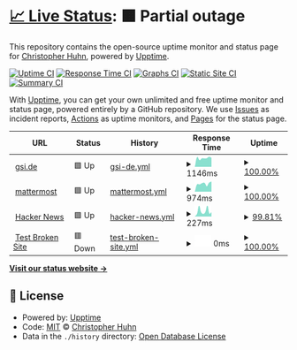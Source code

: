 # [📈 Live Status](https://chuhn.github.io/it-status): <!--live status--> **🟧 Partial outage**

This repository contains the open-source uptime monitor and status page for [Christopher Huhn](http://hpc.gsi.de/), powered by [Upptime](https://github.com/upptime/upptime).

[![Uptime CI](https://github.com/chuhn/it-status/workflows/Uptime%20CI/badge.svg)](https://github.com/chuhn/it-status/actions?query=workflow%3A%22Uptime+CI%22)
[![Response Time CI](https://github.com/chuhn/it-status/workflows/Response%20Time%20CI/badge.svg)](https://github.com/chuhn/it-status/actions?query=workflow%3A%22Response+Time+CI%22)
[![Graphs CI](https://github.com/chuhn/it-status/workflows/Graphs%20CI/badge.svg)](https://github.com/chuhn/it-status/actions?query=workflow%3A%22Graphs+CI%22)
[![Static Site CI](https://github.com/chuhn/it-status/workflows/Static%20Site%20CI/badge.svg)](https://github.com/chuhn/it-status/actions?query=workflow%3A%22Static+Site+CI%22)
[![Summary CI](https://github.com/chuhn/it-status/workflows/Summary%20CI/badge.svg)](https://github.com/chuhn/it-status/actions?query=workflow%3A%22Summary+CI%22)

With [Upptime](https://upptime.js.org), you can get your own unlimited and free uptime monitor and status page, powered entirely by a GitHub repository. We use [Issues](https://github.com/chuhn/it-status/issues) as incident reports, [Actions](https://github.com/chuhn/it-status/actions) as uptime monitors, and [Pages](https://chuhn.github.io/it-status) for the status page.

<!--start: status pages-->
<!-- This summary is generated by Upptime (https://github.com/upptime/upptime) -->
<!-- Do not edit this manually, your changes will be overwritten -->
<!-- prettier-ignore -->
| URL | Status | History | Response Time | Uptime |
| --- | ------ | ------- | ------------- | ------ |
| <img alt="" src="https://favicons.githubusercontent.com/www.gsi.de" height="13"> [gsi.de](https://www.gsi.de) | 🟩 Up | [gsi-de.yml](https://github.com/chuhn/it-status/commits/HEAD/history/gsi-de.yml) | <details><summary><img alt="Response time graph" src="./graphs/gsi-de/response-time-week.png" height="20"> 1146ms</summary><br><a href="https://chuhn.github.io/it-status/history/gsi-de"><img alt="Response time 1111" src="https://img.shields.io/endpoint?url=https%3A%2F%2Fraw.githubusercontent.com%2Fchuhn%2Fit-status%2FHEAD%2Fapi%2Fgsi-de%2Fresponse-time.json"></a><br><a href="https://chuhn.github.io/it-status/history/gsi-de"><img alt="24-hour response time 721" src="https://img.shields.io/endpoint?url=https%3A%2F%2Fraw.githubusercontent.com%2Fchuhn%2Fit-status%2FHEAD%2Fapi%2Fgsi-de%2Fresponse-time-day.json"></a><br><a href="https://chuhn.github.io/it-status/history/gsi-de"><img alt="7-day response time 1146" src="https://img.shields.io/endpoint?url=https%3A%2F%2Fraw.githubusercontent.com%2Fchuhn%2Fit-status%2FHEAD%2Fapi%2Fgsi-de%2Fresponse-time-week.json"></a><br><a href="https://chuhn.github.io/it-status/history/gsi-de"><img alt="30-day response time 1052" src="https://img.shields.io/endpoint?url=https%3A%2F%2Fraw.githubusercontent.com%2Fchuhn%2Fit-status%2FHEAD%2Fapi%2Fgsi-de%2Fresponse-time-month.json"></a><br><a href="https://chuhn.github.io/it-status/history/gsi-de"><img alt="1-year response time 1111" src="https://img.shields.io/endpoint?url=https%3A%2F%2Fraw.githubusercontent.com%2Fchuhn%2Fit-status%2FHEAD%2Fapi%2Fgsi-de%2Fresponse-time-year.json"></a></details> | <details><summary><a href="https://chuhn.github.io/it-status/history/gsi-de">100.00%</a></summary><a href="https://chuhn.github.io/it-status/history/gsi-de"><img alt="All-time uptime 99.96%" src="https://img.shields.io/endpoint?url=https%3A%2F%2Fraw.githubusercontent.com%2Fchuhn%2Fit-status%2FHEAD%2Fapi%2Fgsi-de%2Fuptime.json"></a><br><a href="https://chuhn.github.io/it-status/history/gsi-de"><img alt="24-hour uptime 100.00%" src="https://img.shields.io/endpoint?url=https%3A%2F%2Fraw.githubusercontent.com%2Fchuhn%2Fit-status%2FHEAD%2Fapi%2Fgsi-de%2Fuptime-day.json"></a><br><a href="https://chuhn.github.io/it-status/history/gsi-de"><img alt="7-day uptime 100.00%" src="https://img.shields.io/endpoint?url=https%3A%2F%2Fraw.githubusercontent.com%2Fchuhn%2Fit-status%2FHEAD%2Fapi%2Fgsi-de%2Fuptime-week.json"></a><br><a href="https://chuhn.github.io/it-status/history/gsi-de"><img alt="30-day uptime 99.94%" src="https://img.shields.io/endpoint?url=https%3A%2F%2Fraw.githubusercontent.com%2Fchuhn%2Fit-status%2FHEAD%2Fapi%2Fgsi-de%2Fuptime-month.json"></a><br><a href="https://chuhn.github.io/it-status/history/gsi-de"><img alt="1-year uptime 99.96%" src="https://img.shields.io/endpoint?url=https%3A%2F%2Fraw.githubusercontent.com%2Fchuhn%2Fit-status%2FHEAD%2Fapi%2Fgsi-de%2Fuptime-year.json"></a></details>
| <img alt="" src="https://favicons.githubusercontent.com/mattermost.gsi.de" height="13"> [mattermost](https://mattermost.gsi.de) | 🟩 Up | [mattermost.yml](https://github.com/chuhn/it-status/commits/HEAD/history/mattermost.yml) | <details><summary><img alt="Response time graph" src="./graphs/mattermost/response-time-week.png" height="20"> 974ms</summary><br><a href="https://chuhn.github.io/it-status/history/mattermost"><img alt="Response time 875" src="https://img.shields.io/endpoint?url=https%3A%2F%2Fraw.githubusercontent.com%2Fchuhn%2Fit-status%2FHEAD%2Fapi%2Fmattermost%2Fresponse-time.json"></a><br><a href="https://chuhn.github.io/it-status/history/mattermost"><img alt="24-hour response time 672" src="https://img.shields.io/endpoint?url=https%3A%2F%2Fraw.githubusercontent.com%2Fchuhn%2Fit-status%2FHEAD%2Fapi%2Fmattermost%2Fresponse-time-day.json"></a><br><a href="https://chuhn.github.io/it-status/history/mattermost"><img alt="7-day response time 974" src="https://img.shields.io/endpoint?url=https%3A%2F%2Fraw.githubusercontent.com%2Fchuhn%2Fit-status%2FHEAD%2Fapi%2Fmattermost%2Fresponse-time-week.json"></a><br><a href="https://chuhn.github.io/it-status/history/mattermost"><img alt="30-day response time 844" src="https://img.shields.io/endpoint?url=https%3A%2F%2Fraw.githubusercontent.com%2Fchuhn%2Fit-status%2FHEAD%2Fapi%2Fmattermost%2Fresponse-time-month.json"></a><br><a href="https://chuhn.github.io/it-status/history/mattermost"><img alt="1-year response time 875" src="https://img.shields.io/endpoint?url=https%3A%2F%2Fraw.githubusercontent.com%2Fchuhn%2Fit-status%2FHEAD%2Fapi%2Fmattermost%2Fresponse-time-year.json"></a></details> | <details><summary><a href="https://chuhn.github.io/it-status/history/mattermost">100.00%</a></summary><a href="https://chuhn.github.io/it-status/history/mattermost"><img alt="All-time uptime 100.00%" src="https://img.shields.io/endpoint?url=https%3A%2F%2Fraw.githubusercontent.com%2Fchuhn%2Fit-status%2FHEAD%2Fapi%2Fmattermost%2Fuptime.json"></a><br><a href="https://chuhn.github.io/it-status/history/mattermost"><img alt="24-hour uptime 100.00%" src="https://img.shields.io/endpoint?url=https%3A%2F%2Fraw.githubusercontent.com%2Fchuhn%2Fit-status%2FHEAD%2Fapi%2Fmattermost%2Fuptime-day.json"></a><br><a href="https://chuhn.github.io/it-status/history/mattermost"><img alt="7-day uptime 100.00%" src="https://img.shields.io/endpoint?url=https%3A%2F%2Fraw.githubusercontent.com%2Fchuhn%2Fit-status%2FHEAD%2Fapi%2Fmattermost%2Fuptime-week.json"></a><br><a href="https://chuhn.github.io/it-status/history/mattermost"><img alt="30-day uptime 100.00%" src="https://img.shields.io/endpoint?url=https%3A%2F%2Fraw.githubusercontent.com%2Fchuhn%2Fit-status%2FHEAD%2Fapi%2Fmattermost%2Fuptime-month.json"></a><br><a href="https://chuhn.github.io/it-status/history/mattermost"><img alt="1-year uptime 100.00%" src="https://img.shields.io/endpoint?url=https%3A%2F%2Fraw.githubusercontent.com%2Fchuhn%2Fit-status%2FHEAD%2Fapi%2Fmattermost%2Fuptime-year.json"></a></details>
| <img alt="" src="https://favicons.githubusercontent.com/news.ycombinator.com" height="13"> [Hacker News](https://news.ycombinator.com) | 🟩 Up | [hacker-news.yml](https://github.com/chuhn/it-status/commits/HEAD/history/hacker-news.yml) | <details><summary><img alt="Response time graph" src="./graphs/hacker-news/response-time-week.png" height="20"> 227ms</summary><br><a href="https://chuhn.github.io/it-status/history/hacker-news"><img alt="Response time 266" src="https://img.shields.io/endpoint?url=https%3A%2F%2Fraw.githubusercontent.com%2Fchuhn%2Fit-status%2FHEAD%2Fapi%2Fhacker-news%2Fresponse-time.json"></a><br><a href="https://chuhn.github.io/it-status/history/hacker-news"><img alt="24-hour response time 410" src="https://img.shields.io/endpoint?url=https%3A%2F%2Fraw.githubusercontent.com%2Fchuhn%2Fit-status%2FHEAD%2Fapi%2Fhacker-news%2Fresponse-time-day.json"></a><br><a href="https://chuhn.github.io/it-status/history/hacker-news"><img alt="7-day response time 227" src="https://img.shields.io/endpoint?url=https%3A%2F%2Fraw.githubusercontent.com%2Fchuhn%2Fit-status%2FHEAD%2Fapi%2Fhacker-news%2Fresponse-time-week.json"></a><br><a href="https://chuhn.github.io/it-status/history/hacker-news"><img alt="30-day response time 288" src="https://img.shields.io/endpoint?url=https%3A%2F%2Fraw.githubusercontent.com%2Fchuhn%2Fit-status%2FHEAD%2Fapi%2Fhacker-news%2Fresponse-time-month.json"></a><br><a href="https://chuhn.github.io/it-status/history/hacker-news"><img alt="1-year response time 266" src="https://img.shields.io/endpoint?url=https%3A%2F%2Fraw.githubusercontent.com%2Fchuhn%2Fit-status%2FHEAD%2Fapi%2Fhacker-news%2Fresponse-time-year.json"></a></details> | <details><summary><a href="https://chuhn.github.io/it-status/history/hacker-news">99.81%</a></summary><a href="https://chuhn.github.io/it-status/history/hacker-news"><img alt="All-time uptime 100.00%" src="https://img.shields.io/endpoint?url=https%3A%2F%2Fraw.githubusercontent.com%2Fchuhn%2Fit-status%2FHEAD%2Fapi%2Fhacker-news%2Fuptime.json"></a><br><a href="https://chuhn.github.io/it-status/history/hacker-news"><img alt="24-hour uptime 100.00%" src="https://img.shields.io/endpoint?url=https%3A%2F%2Fraw.githubusercontent.com%2Fchuhn%2Fit-status%2FHEAD%2Fapi%2Fhacker-news%2Fuptime-day.json"></a><br><a href="https://chuhn.github.io/it-status/history/hacker-news"><img alt="7-day uptime 99.81%" src="https://img.shields.io/endpoint?url=https%3A%2F%2Fraw.githubusercontent.com%2Fchuhn%2Fit-status%2FHEAD%2Fapi%2Fhacker-news%2Fuptime-week.json"></a><br><a href="https://chuhn.github.io/it-status/history/hacker-news"><img alt="30-day uptime 99.96%" src="https://img.shields.io/endpoint?url=https%3A%2F%2Fraw.githubusercontent.com%2Fchuhn%2Fit-status%2FHEAD%2Fapi%2Fhacker-news%2Fuptime-month.json"></a><br><a href="https://chuhn.github.io/it-status/history/hacker-news"><img alt="1-year uptime 100.00%" src="https://img.shields.io/endpoint?url=https%3A%2F%2Fraw.githubusercontent.com%2Fchuhn%2Fit-status%2FHEAD%2Fapi%2Fhacker-news%2Fuptime-year.json"></a></details>
| <img alt="" src="https://favicons.githubusercontent.com/thissitedoesnotexist.koj.co" height="13"> [Test Broken Site](https://thissitedoesnotexist.koj.co) | 🟥 Down | [test-broken-site.yml](https://github.com/chuhn/it-status/commits/HEAD/history/test-broken-site.yml) | <details><summary><img alt="Response time graph" src="./graphs/test-broken-site/response-time-week.png" height="20"> 0ms</summary><br><a href="https://chuhn.github.io/it-status/history/test-broken-site"><img alt="Response time 0" src="https://img.shields.io/endpoint?url=https%3A%2F%2Fraw.githubusercontent.com%2Fchuhn%2Fit-status%2FHEAD%2Fapi%2Ftest-broken-site%2Fresponse-time.json"></a><br><a href="https://chuhn.github.io/it-status/history/test-broken-site"><img alt="24-hour response time 0" src="https://img.shields.io/endpoint?url=https%3A%2F%2Fraw.githubusercontent.com%2Fchuhn%2Fit-status%2FHEAD%2Fapi%2Ftest-broken-site%2Fresponse-time-day.json"></a><br><a href="https://chuhn.github.io/it-status/history/test-broken-site"><img alt="7-day response time 0" src="https://img.shields.io/endpoint?url=https%3A%2F%2Fraw.githubusercontent.com%2Fchuhn%2Fit-status%2FHEAD%2Fapi%2Ftest-broken-site%2Fresponse-time-week.json"></a><br><a href="https://chuhn.github.io/it-status/history/test-broken-site"><img alt="30-day response time 0" src="https://img.shields.io/endpoint?url=https%3A%2F%2Fraw.githubusercontent.com%2Fchuhn%2Fit-status%2FHEAD%2Fapi%2Ftest-broken-site%2Fresponse-time-month.json"></a><br><a href="https://chuhn.github.io/it-status/history/test-broken-site"><img alt="1-year response time 0" src="https://img.shields.io/endpoint?url=https%3A%2F%2Fraw.githubusercontent.com%2Fchuhn%2Fit-status%2FHEAD%2Fapi%2Ftest-broken-site%2Fresponse-time-year.json"></a></details> | <details><summary><a href="https://chuhn.github.io/it-status/history/test-broken-site">100.00%</a></summary><a href="https://chuhn.github.io/it-status/history/test-broken-site"><img alt="All-time uptime 100.00%" src="https://img.shields.io/endpoint?url=https%3A%2F%2Fraw.githubusercontent.com%2Fchuhn%2Fit-status%2FHEAD%2Fapi%2Ftest-broken-site%2Fuptime.json"></a><br><a href="https://chuhn.github.io/it-status/history/test-broken-site"><img alt="24-hour uptime 100.00%" src="https://img.shields.io/endpoint?url=https%3A%2F%2Fraw.githubusercontent.com%2Fchuhn%2Fit-status%2FHEAD%2Fapi%2Ftest-broken-site%2Fuptime-day.json"></a><br><a href="https://chuhn.github.io/it-status/history/test-broken-site"><img alt="7-day uptime 100.00%" src="https://img.shields.io/endpoint?url=https%3A%2F%2Fraw.githubusercontent.com%2Fchuhn%2Fit-status%2FHEAD%2Fapi%2Ftest-broken-site%2Fuptime-week.json"></a><br><a href="https://chuhn.github.io/it-status/history/test-broken-site"><img alt="30-day uptime 100.00%" src="https://img.shields.io/endpoint?url=https%3A%2F%2Fraw.githubusercontent.com%2Fchuhn%2Fit-status%2FHEAD%2Fapi%2Ftest-broken-site%2Fuptime-month.json"></a><br><a href="https://chuhn.github.io/it-status/history/test-broken-site"><img alt="1-year uptime 100.00%" src="https://img.shields.io/endpoint?url=https%3A%2F%2Fraw.githubusercontent.com%2Fchuhn%2Fit-status%2FHEAD%2Fapi%2Ftest-broken-site%2Fuptime-year.json"></a></details>

<!--end: status pages-->

[**Visit our status website →**](https://chuhn.github.io/it-status)

## 📄 License

- Powered by: [Upptime](https://github.com/upptime/upptime)
- Code: [MIT](./LICENSE) © [Christopher Huhn](http://hpc.gsi.de/)
- Data in the `./history` directory: [Open Database License](https://opendatacommons.org/licenses/odbl/1-0/)
